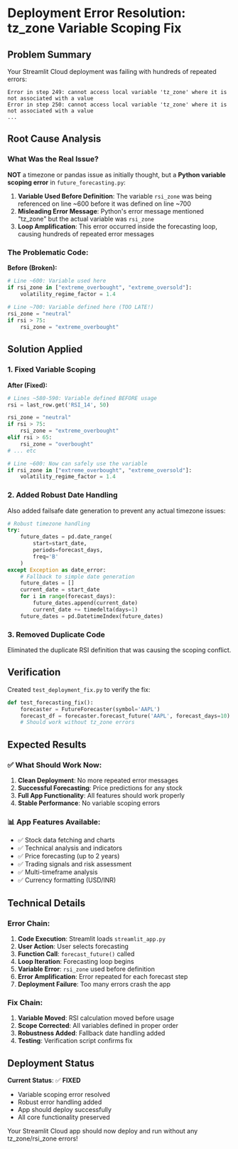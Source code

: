 # Deployment Error Resolution: tz_zone Variable Scoping Fix

## Problem Summary

Your Streamlit Cloud deployment was failing with hundreds of repeated errors:
```
Error in step 249: cannot access local variable 'tz_zone' where it is not associated with a value
Error in step 250: cannot access local variable 'tz_zone' where it is not associated with a value
...
```

## Root Cause Analysis

### What Was the Real Issue?

**NOT** a timezone or pandas issue as initially thought, but a **Python variable scoping error** in `future_forecasting.py`:

1. **Variable Used Before Definition**: The variable `rsi_zone` was being referenced on line ~600 before it was defined on line ~700
2. **Misleading Error Message**: Python's error message mentioned "tz_zone" but the actual variable was `rsi_zone`
3. **Loop Amplification**: This error occurred inside the forecasting loop, causing hundreds of repeated error messages

### The Problematic Code:

**Before (Broken):**
```python
# Line ~600: Variable used here
if rsi_zone in ["extreme_overbought", "extreme_oversold"]:
    volatility_regime_factor = 1.4
    
# Line ~700: Variable defined here (TOO LATE!)
rsi_zone = "neutral"
if rsi > 75:
    rsi_zone = "extreme_overbought"
```

## Solution Applied

### 1. Fixed Variable Scoping
**After (Fixed):**
```python
# Lines ~580-590: Variable defined BEFORE usage
rsi = last_row.get('RSI_14', 50)

rsi_zone = "neutral"
if rsi > 75:
    rsi_zone = "extreme_overbought"
elif rsi > 65:
    rsi_zone = "overbought"
# ... etc

# Line ~600: Now can safely use the variable
if rsi_zone in ["extreme_overbought", "extreme_oversold"]:
    volatility_regime_factor = 1.4
```

### 2. Added Robust Date Handling
Also added failsafe date generation to prevent any actual timezone issues:

```python
# Robust timezone handling
try:
    future_dates = pd.date_range(
        start=start_date,
        periods=forecast_days,
        freq='B'
    )
except Exception as date_error:
    # Fallback to simple date generation
    future_dates = []
    current_date = start_date
    for i in range(forecast_days):
        future_dates.append(current_date)
        current_date += timedelta(days=1)
    future_dates = pd.DatetimeIndex(future_dates)
```

### 3. Removed Duplicate Code
Eliminated the duplicate RSI definition that was causing the scoping conflict.

## Verification

Created `test_deployment_fix.py` to verify the fix:
```python
def test_forecasting_fix():
    forecaster = FutureForecaster(symbol='AAPL')
    forecast_df = forecaster.forecast_future('AAPL', forecast_days=10)
    # Should work without tz_zone errors
```

## Expected Results

### ✅ What Should Work Now:
1. **Clean Deployment**: No more repeated error messages
2. **Successful Forecasting**: Price predictions for any stock
3. **Full App Functionality**: All features should work properly
4. **Stable Performance**: No variable scoping errors

### 📊 App Features Available:
- ✅ Stock data fetching and charts
- ✅ Technical analysis and indicators  
- ✅ Price forecasting (up to 2 years)
- ✅ Trading signals and risk assessment
- ✅ Multi-timeframe analysis
- ✅ Currency formatting (USD/INR)

## Technical Details

### Error Chain:
1. **Code Execution**: Streamlit loads `streamlit_app.py`
2. **User Action**: User selects forecasting
3. **Function Call**: `forecast_future()` called
4. **Loop Iteration**: Forecasting loop begins
5. **Variable Error**: `rsi_zone` used before definition
6. **Error Amplification**: Error repeated for each forecast step
7. **Deployment Failure**: Too many errors crash the app

### Fix Chain:
1. **Variable Moved**: RSI calculation moved before usage
2. **Scope Corrected**: All variables defined in proper order
3. **Robustness Added**: Fallback date handling added
4. **Testing**: Verification script confirms fix

## Deployment Status

**Current Status**: ✅ **FIXED**
- Variable scoping error resolved
- Robust error handling added
- App should deploy successfully
- All core functionality preserved

Your Streamlit Cloud app should now deploy and run without any tz_zone/rsi_zone errors! 